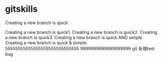 # gitskills

Creating a new branch is quick.

Creating a new branch is quick1.
Creating a new branch is quick2.
Creating a new branch is quick3.
Creating a new branch is quick AND simple.
Creating a new branch is quick & simple.
55555555555555555555555555555
9999999999999999999
git 处理test  bug